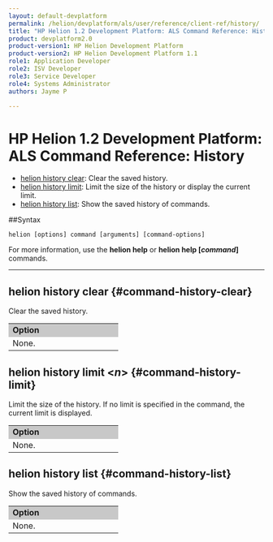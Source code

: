 ```yaml
---
layout: default-devplatform
permalink: /helion/devplatform/als/user/reference/client-ref/history/
title: "HP Helion 1.2 Development Platform: ALS Command Reference: History"
product: devplatform2.0
product-version1: HP Helion Development Platform
product-version2: HP Helion Development Platform 1.1
role1: Application Developer 
role2: ISV Developer
role3: Service Developer
role4: Systems Administrator
authors: Jayme P

---
```

<!--UNDER REVISION-->

# HP Helion 1.2 Development Platform: ALS Command Reference: History

- [helion history clear](#command-history-clear): Clear the saved history.
- [helion history limit](#command-history-limit): Limit the size of the history or display the current limit.
- [helion history list](#command-history-list): Show the saved history of commands.

 
##Syntax

	helion [options] command [arguments] [command-options]

For more information, use the **helion help** or **helion help [*command*]** commands.

<hr />    

## helion history clear {#command-history-clear}
    
Clear the saved history.
<table style="text-align: left; vertical-align: top; width:650px;">
<tr style="background-color: #C8C8C8;">
<td style="width: 200px;"><b>Option</b></td></tr>
<tr><td>None.</td></tr>
</table>

## helion history limit <*n*> {#command-history-limit}
    
Limit the size of the history. If no limit is specified in the command, the current limit is displayed.
<table style="text-align: left; vertical-align: top; width:650px;">
<tr style="background-color: #C8C8C8;">
<td style="width: 200px;"><b>Option</b></td></tr>
<tr><td>None.</td></tr>
</table>

## helion history list {#command-history-list}
   
Show the saved history of commands.
<table style="text-align: left; vertical-align: top; width:650px;">
<tr style="background-color: #C8C8C8;">
<td style="width: 200px;"><b>Option</b></td></tr>
<tr><td>None.</td></tr>
</table>
